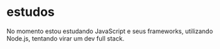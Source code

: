 # estudos

<p> No momento estou estudando JavaScript e seus frameworks, utilizando Node.js, tentando virar um dev full stack. </p>
